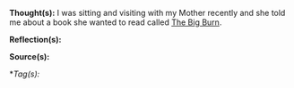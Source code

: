 **Thought(s):**
 I was sitting and visiting with my Mother recently and she told me about a book she wanted to read called [The Big Burn](https://www.amazon.com/Big-Burn-Teddy-Roosevelt-America/dp/0547394608). 

**Reflection(s):**

**Source(s):**

**Tag(s):*
